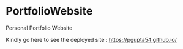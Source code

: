 # PortfolioWebsite
Personal Portfolio Website

Kindly go here to see the deployed site : https://pgupta54.github.io/
